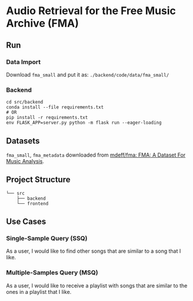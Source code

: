 # Audio Retrieval for the Free Music Archive (FMA)

## Run

### Data Import

Download `fma_small` and put it as: `./backend/code/data/fma_small/`

### Backend

```shell
cd src/backend
conda install --file requirements.txt
# OR
pip install -r requirements.txt
env FLASK_APP=server.py python -m flask run --eager-loading
```

## Datasets

`fma_small`, `fma_metadata` downloaded from [mdeff/fma: FMA: A Dataset For Music Analysis](https://www.kaggle.com/ashishpatel26/feature-extraction-from-audio).

## Project Structure

```
└── src
    ├── backend
    └── frontend
```
## Use Cases

### Single-Sample Query (SSQ)

As a user, I would like to find other songs that are similar to a song that I like.

### Multiple-Samples Query (MSQ)

As a user, I would like to receive a playlist with songs that are similar to the ones in a playlist that I like.
